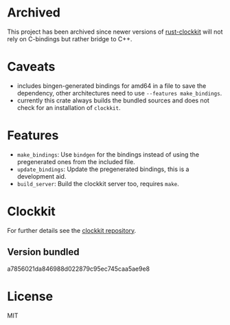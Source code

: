 # Archived
This project has been archived since newer versions of [rust-clockkit](https://github.com/Infrasonics/rust-clockkit) will
not rely on C-bindings but rather bridge to C++.

# Caveats
- includes bingen-generated bindings for amd64 in a file to save the
  dependency, other architectures need to use `--features make_bindings`.
- currently this crate always builds the bundled sources and does not check for
  an installation of `clockkit`.

# Features
- `make_bindings`: Use `bindgen` for the bindings instead of using the
  pregenerated ones from the included file.
- `update_bindings`: Update the pregenerated bindings, this is a development
  aid.
- `build_server`: Build the clockkit server too, requires `make`.

# Clockkit
For further details see the [clockkit repository](https://github.com/camilleg/clockkit).

## Version bundled
a7856021da846988d022879c95ec745caa5ae9e8

# License
MIT
